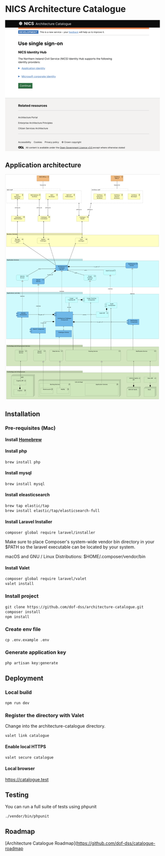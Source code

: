 # NICS Architecture Catalogue

![screen shot of application home page](screenshot.png)

## Application architecture

![screen shot of application architecture](architecture-layered-view.png)

## Installation

### Pre-requisites (Mac)

#### Install [Homebrew](https://brew.sh/)

#### Install php

```
brew install php
```

#### Install mysql

```
brew install mysql
```

#### Install eleasticsearch

```
brew tap elastic/tap
brew install elastic/tap/elasticsearch-full
```

#### Install Laravel Installer

```
composer global require laravel/installer
```

Make sure to place Composer's system-wide vendor bin directory in your $PATH so the laravel executable can be located by your system.

macOS and GNU / Linux Distributions: $HOME/.composer/vendor/bin

#### Install Valet

```
composer global require laravel/valet
valet install
```

### Install project

```
git clone https://github.com/dof-dss/architecture-catalogue.git
composer install
npm install
```

### Create env file

```
cp .env.example .env
```

### Generate application key

```
php artisan key:generate
```

## Deployment

### Local build

```
npm run dev
```

### Register the directory with Valet

Change into the architecture-catalogue directory.

```
valet link catalogue
```

#### Enable local HTTPS

```
valet secure catalogue
```

#### Local browser

https://catalogue.test

## Testing

You can run a full suite of tests using phpunit

```
./vendor/bin/phpunit
```

## Roadmap

[Architecture Catalogue Roadmap](https://github.com/dof-dss/catalogue-roadmap
